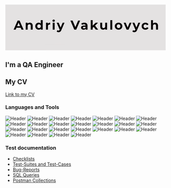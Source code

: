 ![Header](https://github.com/Meiliger/Meiliger/blob/main/assets/Frame.png)

## I'm a QA Engineer

## My CV
[Link to my CV](https://drive.google.com/file/d/1pk5SjMyDJVW5H1PE7sQgJ7opOp5ZhvjW/view?usp=share_link)

### Languages and Tools
![Header](https://img.shields.io/badge/Jira-090909?style=for-the-badge&logo=jira&logoColor=136be1)
![Header](https://img.shields.io/badge/Mantis-090909?style=for-the-badge&logo=mantis&logoColor=696149)
![Header](https://img.shields.io/badge/Postman-090909?style=for-the-badge&logo=postman&logoColor=f76935)
![Header](https://img.shields.io/badge/Swagger-090909?style=for-the-badge&logo=swagger&logoColor=7ede2b)
![Header](https://img.shields.io/badge/SoapUI-090909?style=for-the-badge&logo=soapui&logoColor=ECC913)
![Header](https://img.shields.io/badge/Github-090909?style=for-the-badge&logo=github&logoColor=8cc4d7)
![Header](https://img.shields.io/badge/Bitbucket-090909?style=for-the-badge&logo=bitbucket&logoColor=2E57CF)
![Header](https://img.shields.io/badge/Figma-090909?style=for-the-badge&logo=figma&logoColor=7d5fa6)
![Header](https://img.shields.io/badge/Jenkins-090909?style=for-the-badge&logo=jenkins&logoColor=f7f7f7)
![Header](https://img.shields.io/badge/MySQL-090909?style=for-the-badge&logo=mysql&logoColor=00618a)
![Header](https://img.shields.io/badge/MongoDB-090909?style=for-the-badge&logo=mongodb&logoColor=4aa73c)
![Header](https://img.shields.io/badge/DevTools-090909?style=for-the-badge&logo=googlechrome&logoColor=2674f2)
![Header](https://img.shields.io/badge/TestRail-090909?style=for-the-badge&logo=testrail&logoColor=71b556)
![Header](https://img.shields.io/badge/TestLink-090909?style=for-the-badge&logo=testlink&logoColor=D9C10C)
![Header](https://img.shields.io/badge/Fiddler-090909?style=for-the-badge&logo=fiddler&logoColor=8cc4d7)
![Header](https://img.shields.io/badge/CharlesProxy-090909?style=for-the-badge&logo=charlesproxy&logoColor=8cc4d7)
![Header](https://img.shields.io/badge/JMeter-090909?style=for-the-badge&logo=jmeter&logoColor=CB2826)
![Header](https://img.shields.io/badge/Git-090909?style=for-the-badge&logo=git&logoColor=E74E31)
![Header](https://img.shields.io/badge/Bash-090909?style=for-the-badge&logo=bash&logoColor=282F34)
![Header](https://img.shields.io/badge/HTML-090909?style=for-the-badge&logo=html&logoColor=DE342B)
![Header](https://img.shields.io/badge/CSS-090909?style=for-the-badge&logo=css&logoColor=4892B6)
![Header](https://img.shields.io/badge/XPath-090909?style=for-the-badge&logo=xpath&logoColor=E62E2D)
![Header](https://img.shields.io/badge/Docker-090909?style=for-the-badge&logo=docker&logoColor=4990E6)
![Header](https://img.shields.io/badge/Trello-090909?style=for-the-badge&logo=trello&logoColor=56647B)
![Header](https://img.shields.io/badge/Confluence-090909?style=for-the-badge&logo=confluence&logoColor=4381ED)

### Test documentation

- [Checklists]()
- [Test-Suites and Test-Cases]()
- [Bug-Reports]()
- [SQL Queries]()
- [Postman Collections]()